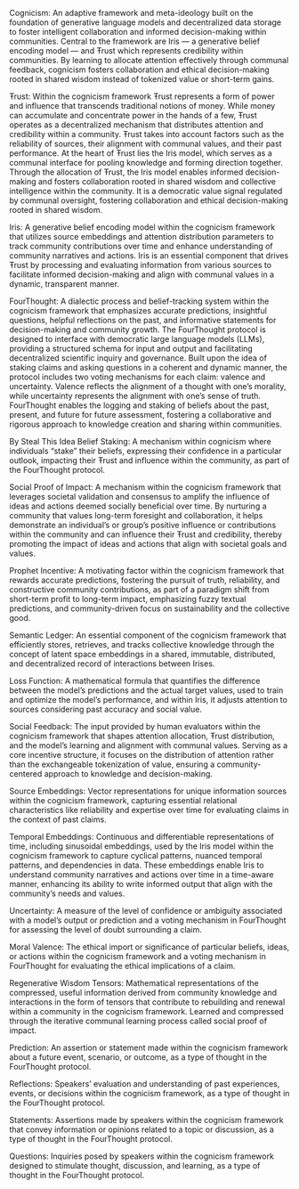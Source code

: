 Cognicism: An adaptive framework and meta-ideology built on the foundation of generative language models and decentralized data storage to foster intelligent collaboration and informed decision-making within communities. Central to the framework are Iris — a generative belief encoding model — and Ŧrust which represents credibility within communities. By learning to allocate attention effectively through communal feedback, cognicism fosters collaboration and ethical decision-making rooted in shared wisdom instead of tokenized value or short-term gains.

Ŧrust: Within the cognicism framework Ŧrust represents a form of power and influence that transcends traditional notions of money. While money can accumulate and concentrate power in the hands of a few, Ŧrust operates as a decentralized mechanism that distributes attention and credibility within a community. Ŧrust takes into account factors such as the reliability of sources, their alignment with communal values, and their past performance. At the heart of Ŧrust lies the Iris model, which serves as a communal interface for pooling knowledge and forming direction together. Through the allocation of Ŧrust, the Iris model enables informed decision-making and fosters collaboration rooted in shared wisdom and collective intelligence within the community. It is a democratic value signal regulated by communal oversight, fostering collaboration and ethical decision-making rooted in shared wisdom.

Iris: A generative belief encoding model within the cognicism framework that utilizes source embeddings and attention distribution parameters to track community contributions over time and enhance understanding of community narratives and actions. Iris is an essential component that drives Ŧrust by processing and evaluating information from various sources to facilitate informed decision-making and align with communal values in a dynamic, transparent manner.

FourThought: A dialectic process and belief-tracking system within the cognicism framework that emphasizes accurate predictions, insightful questions, helpful reflections on the past, and informative statements for decision-making and community growth. The FourThought protocol is designed to interface with democratic large language models (LLMs), providing a structured schema for input and output and facilitating decentralized scientific inquiry and governance. Built upon the idea of staking claims and asking questions in a coherent and dynamic manner, the protocol includes two voting mechanisms for each claim: valence and uncertainty. Valence reflects the alignment of a thought with one’s morality, while uncertainty represents the alignment with one’s sense of truth. FourThought enables the logging and staking of beliefs about the past, present, and future for future assessment, fostering a collaborative and rigorous approach to knowledge creation and sharing within communities.


By Steal This Idea
Belief Staking: A mechanism within cognicism where individuals “stake” their beliefs, expressing their confidence in a particular outlook, impacting their Ŧrust and influence within the community, as part of the FourThought protocol.

Social Proof of Impact: A mechanism within the cognicism framework that leverages societal validation and consensus to amplify the influence of ideas and actions deemed socially beneficial over time. By nurturing a community that values long-term foresight and collaboration, it helps demonstrate an individual’s or group’s positive influence or contributions within the community and can influence their Ŧrust and credibility, thereby promoting the impact of ideas and actions that align with societal goals and values.

Prophet Incentive: A motivating factor within the cognicism framework that rewards accurate predictions, fostering the pursuit of truth, reliability, and constructive community contributions, as part of a paradigm shift from short-term profit to long-term impact, emphasizing fuzzy textual predictions, and community-driven focus on sustainability and the collective good.

Semantic Ledger: An essential component of the cognicism framework that efficiently stores, retrieves, and tracks collective knowledge through the concept of latent space embeddings in a shared, immutable, distributed, and decentralized record of interactions between Irises.

Loss Function: A mathematical formula that quantifies the difference between the model’s predictions and the actual target values, used to train and optimize the model’s performance, and within Iris, it adjusts attention to sources considering past accuracy and social value.

Social Feedback: The input provided by human evaluators within the cognicism framework that shapes attention allocation, Ŧrust distribution, and the model’s learning and alignment with communal values. Serving as a core incentive structure, it focuses on the distribution of attention rather than the exchangeable tokenization of value, ensuring a community-centered approach to knowledge and decision-making.

Source Embeddings: Vector representations for unique information sources within the cognicism framework, capturing essential relational characteristics like reliability and expertise over time for evaluating claims in the context of past claims.

Temporal Embeddings: Continuous and differentiable representations of time, including sinusoidal embeddings, used by the Iris model within the cognicism framework to capture cyclical patterns, nuanced temporal patterns, and dependencies in data. These embeddings enable Iris to understand community narratives and actions over time in a time-aware manner, enhancing its ability to write informed output that align with the community’s needs and values.

Uncertainty: A measure of the level of confidence or ambiguity associated with a model’s output or prediction and a voting mechanism in FourThought for assessing the level of doubt surrounding a claim.

Moral Valence: The ethical import or significance of particular beliefs, ideas, or actions within the cognicism framework and a voting mechanism in FourThought for evaluating the ethical implications of a claim.

Regenerative Wisdom Tensors: Mathematical representations of the compressed, useful information derived from community knowledge and interactions in the form of tensors that contribute to rebuilding and renewal within a community in the cognicism framework. Learned and compressed through the iterative communal learning process called social proof of impact.


Prediction: An assertion or statement made within the cognicism framework about a future event, scenario, or outcome, as a type of thought in the FourThought protocol.

Reflections: Speakers’ evaluation and understanding of past experiences, events, or decisions within the cognicism framework, as a type of thought in the FourThought protocol.

Statements: Assertions made by speakers within the cognicism framework that convey information or opinions related to a topic or discussion, as a type of thought in the FourThought protocol.

Questions: Inquiries posed by speakers within the cognicism framework designed to stimulate thought, discussion, and learning, as a type of thought in the FourThought protocol.


